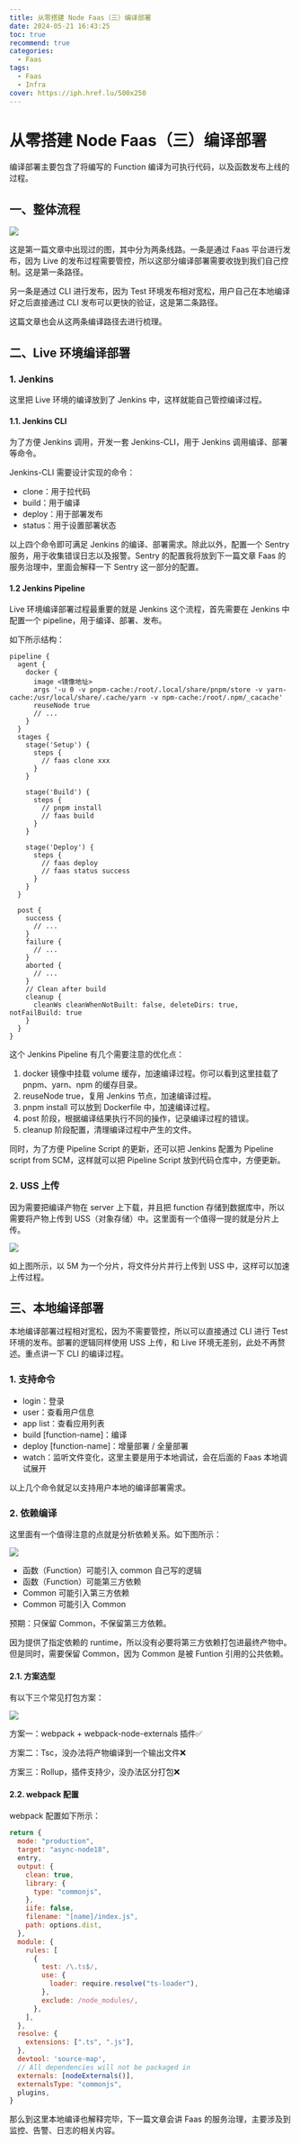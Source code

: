 ```yaml
---
title: 从零搭建 Node Faas（三）编译部署
date: 2024-05-21 16:43:25
toc: true
recommend: true
categories:
  - Faas
tags:
  - Faas
  - Infra
cover: https://iph.href.lu/500x250
---
```



# 从零搭建 Node Faas（三）编译部署

编译部署主要包含了将编写的 Function 编译为可执行代码，以及函数发布上线的过程。

## 一、整体流程

![](https://file-1305436646.file.myqcloud.com/blog/faas/deploy.jpg)

这是第一篇文章中出现过的图，其中分为两条线路。一条是通过 Faas 平台进行发布，因为 Live 的发布过程需要管控，所以这部分编译部署需要收拢到我们自己控制。这是第一条路径。

另一条是通过 CLI 进行发布，因为 Test 环境发布相对宽松，用户自己在本地编译好之后直接通过 CLI 发布可以更快的验证，这是第二条路径。

这篇文章也会从这两条编译路径去进行梳理。

## 二、Live 环境编译部署

### 1. Jenkins

这里把 Live 环境的编译放到了 Jenkins 中，这样就能自己管控编译过程。

#### 1.1. Jenkins CLI

为了方便 Jenkins 调用，开发一套 Jenkins-CLI，用于 Jenkins 调用编译、部署等命令。

Jenkins-CLI 需要设计实现的命令：

- clone：用于拉代码
- build：用于编译
- deploy：用于部署发布
- status：用于设置部署状态

以上四个命令即可满足 Jenkins 的编译、部署需求。除此以外，配置一个 Sentry 服务，用于收集错误日志以及报警。Sentry 的配置我将放到下一篇文章 Faas 的服务治理中，里面会解释一下 Sentry 这一部分的配置。

#### 1.2 Jenkins Pipeline

Live 环境编译部署过程最重要的就是 Jenkins 这个流程，首先需要在 Jenkins 中配置一个 pipeline，用于编译、部署、发布。

如下所示结构：

```jenkins
pipeline {
  agent {
    docker {
      image <镜像地址>
      args '-u 0 -v pnpm-cache:/root/.local/share/pnpm/store -v yarn-cache:/usr/local/share/.cache/yarn -v npm-cache:/root/.npm/_cacache'
      reuseNode true
      // ...
    }
  }
  stages {
    stage('Setup') {
      steps {
        // faas clone xxx
      }
    }

    stage('Build') {
      steps {
        // pnpm install
        // faas build
      }
    }

    stage('Deploy') {
      steps {
        // faas deploy
        // faas status success
      }
    }
  }

  post {
    success {
      // ...
    }
    failure {
      // ...
    }
    aborted {
      // ...
    }
    // Clean after build
    cleanup {
      cleanWs cleanWhenNotBuilt: false, deleteDirs: true, notFailBuild: true
    }
  }
}
```

这个 Jenkins Pipeline 有几个需要注意的优化点：

1. docker 镜像中挂载 volume 缓存，加速编译过程。你可以看到这里挂载了 pnpm、yarn、npm 的缓存目录。
2. reuseNode true，复用 Jenkins 节点，加速编译过程。
3. pnpm install 可以放到 Dockerfile 中，加速编译过程。
4. post 阶段，根据编译结果执行不同的操作，记录编译过程的错误。
5. cleanup 阶段配置，清理编译过程中产生的文件。

同时，为了方便 Pipeline Script 的更新，还可以把 Jenkins 配置为 Pipeline script from SCM，这样就可以把 Pipeline Script 放到代码仓库中，方便更新。

### 2. USS 上传

因为需要把编译产物在 server 上下载，并且把 function 存储到数据库中，所以需要将产物上传到 USS（对象存储）中。这里面有一个值得一提的就是分片上传。

![](https://file-1305436646.cos.ap-nanjing.myqcloud.com/blog/faas/multi-part-upload.png)

如上图所示，以 5M 为一个分片，将文件分片并行上传到 USS 中，这样可以加速上传过程。

## 三、本地编译部署

本地编译部署过程相对宽松，因为不需要管控，所以可以直接通过 CLI 进行 Test 环境的发布。部署的逻辑同样使用 USS 上传，和 Live 环境无差别，此处不再赘述。重点讲一下 CLI 的编译过程。

### 1. 支持命令

- login：登录
- user：查看用户信息
- app list：查看应用列表
- build [function-name]：编译
- deploy [function-name]：增量部署 / 全量部署
- watch：监听文件变化，这里主要是用于本地调试，会在后面的 Faas 本地调试展开

以上几个命令就足以支持用户本地的编译部署需求。

### 2. 依赖编译

这里面有一个值得注意的点就是分析依赖关系。如下图所示：

![](https://file-1305436646.cos.ap-nanjing.myqcloud.com/blog/faas/local-build.png)

- 函数（Function）可能引入 common 自己写的逻辑
- 函数（Function）可能第三方依赖
- Common 可能引入第三方依赖
- Common 可能引入 Common

预期：只保留 Common，不保留第三方依赖。

因为提供了指定依赖的 runtime，所以没有必要将第三方依赖打包进最终产物中。但是同时，需要保留 Common，因为 Common 是被 Funtion 引用的公共依赖。

#### 2.1. 方案选型

有以下三个常见打包方案：

![](https://file-1305436646.cos.ap-nanjing.myqcloud.com/blog/faas/local-build-opt.png)

方案一：webpack + webpack-node-externals 插件✅

方案二：Tsc，没办法将产物编译到一个输出文件❌

方案三：Rollup，插件支持少，没办法区分打包❌

#### 2.2. webpack 配置

webpack 配置如下所示：

```js
return {
  mode: "production",
  target: "async-node18",
  entry,
  output: {
    clean: true,
    library: {
      type: "commonjs",
    },
    iife: false,
    filename: "[name]/index.js",
    path: options.dist,
  },
  module: {
    rules: [
      {
        test: /\.ts$/,
        use: {
          loader: require.resolve("ts-loader"),
        },
        exclude: /node_modules/,
      },
    ],
  },
  resolve: {
    extensions: [".ts", ".js"],
  },
  devtool: 'source-map',
  // All dependencies will not be packaged in
  externals: [nodeExternals()],
  externalsType: "commonjs",
  plugins,
}
```

那么到这里本地编译也解释完毕，下一篇文章会讲 Faas 的服务治理，主要涉及到监控、告警、日志的相关内容。